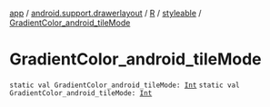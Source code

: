 [app](../../../index.md) / [android.support.drawerlayout](../../index.md) / [R](../index.md) / [styleable](index.md) / [GradientColor_android_tileMode](./-gradient-color_android_tile-mode.md)

# GradientColor_android_tileMode

`static val GradientColor_android_tileMode: `[`Int`](https://kotlinlang.org/api/latest/jvm/stdlib/kotlin/-int/index.html)
`static val GradientColor_android_tileMode: `[`Int`](https://kotlinlang.org/api/latest/jvm/stdlib/kotlin/-int/index.html)